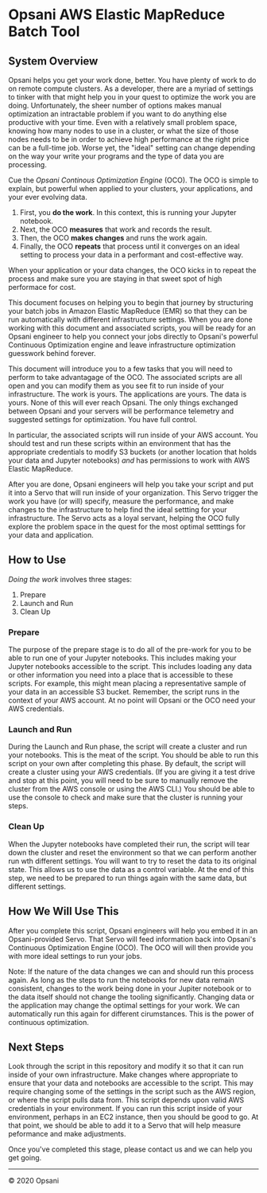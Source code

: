 # Opsani AWS Elastic MapReduce Batch Tool

## System Overview
Opsani helps you get your work done, better. You have plenty of work to do on remote compute clusters. As a developer, there are a myriad of settings to tinker with that might help you in your quest to optimize the work you are doing. Unfortunately, the sheer number of options makes manual optimization an intractable problem if you want to do anything else productive with your time. Even with a relatively small problem space, knowing how many nodes to use in a cluster, or what the size of those nodes needs to be in order to achieve high performance at the right price can be a full-time job. Worse yet, the "ideal" setting can change depending on the way your write your programs and the type of data you are processing.

Cue the *Opsani Continous Optimization Engine* (OCO). The OCO is simple to explain, but powerful when applied to your clusters, your applications, and your ever evolving data.
1. First, you **do the work**. In this context, this is running your Jupyter notebook.
2. Next, the OCO **measures** that work and records the result.
3. Then, the OCO **makes changes** and runs the work again.
4. Finally, the OCO **repeats** that process until it converges on an ideal setting to process your data in a performant and cost-effective way. 

When your application or your data changes, the OCO kicks in to repeat the process and make sure you are staying in that sweet spot of high performace for cost.

This document focuses on helping you to begin that journey by structuring your batch jobs in Amazon Elastic MapReduce (EMR) so that they can be run automatically with different infrastructure settings. When you are done working with this document and associated scripts, you will be ready for an Opsani engineer to help you connect your jobs directly to Opsani's powerful Continuous Optimization engine and leave infrastructure optimization guesswork behind forever.

This document will introduce you to a few tasks that you will need to perform to take advantagage of the OCO. The associated scripts are all open and you can modify them as you see fit to run inside of your infrastructure. The work is yours. The applications are yours. The data is yours. None of this will ever reach Opsani. The only things exchanged between Opsani and your servers will be performance telemetry and suggested settings for optimization. You have full control.

In particular, the associated scripts will run inside of your AWS account. You should test and run these scripts within an environment that has the appropriate credentials to modify S3 buckets (or another location that holds your data and Jupyter notebooks) *and* has permissions to work with AWS Elastic MapReduce.

After you are done, Opsani engineers will help you take your script and put it into a Servo that will run inside of your organization. This Servo trigger the work you have (or will) specify, measure the performance, and make changes to the infrastructure to help find the ideal settting for your infrastructure. The Servo acts as a loyal servant, helping the OCO fully explore the problem space in the quest for the most optimal setttings for your data and application.

## How to Use

*Doing the work* involves three stages:
1. Prepare
2. Launch and Run
3. Clean Up

### Prepare 

The purpose of the prepare stage is to do all of the pre-work for you to be able to run one of your Jupyter notebooks. This includes making your Jupyter notebooks accessible to the script. This includes loading any data or other information you need into a place that is accessible to these scripts. For example, this might mean placing a representative sample of your data in an accessible S3 bucket. Remember, the script runs in the context of your AWS account. At no point will Opsani or the OCO need your AWS credentials.

### Launch and Run

During the Launch and Run phase, the script will create a cluster and run your notebooks. This is the meat of the script. You should be able to run this script on your own after completing this phase. By default, the script will create a cluster using your AWS credentials. (If you are giving it a test drive and stop at this point, you will need to be sure to manually remove the cluster from the AWS console or using the AWS CLI.) You should be able to use the console to check and make sure that the cluster is running your steps.

### Clean Up

When the Jupyter notebooks have completed their run, the script will tear down the cluster and reset the environment so that we can perform another run wth different settings. You will want to try to reset the data to its original state. This allows us to use the data as a control variable. At the end of this step, we need to be prepared to run things again with the same data, but different settings. 

## How We Will Use This

After you complete this script, Opsani engineers will help you embed it in an Opsani-provided Servo. That Servo will feed information back into Opsani's Continuous Optimization Engine (OCO). The OCO will will then provide you with more ideal settings to run your jobs.

Note: If the nature of the data changes we can and should run this process again. As long as the steps to run the notebooks for new data remain consistent, changes to the work being done in your Jupiter notebook or to the data itself should not change the tooling significantly. Changing data or the application may change the optimal settings for your work. We can automatically run this again for different cirumstances. This is the power of continuous optimization.

## Next Steps

Look through the script in this repository and modify it so that it can run inside of your own infrastructure. Make changes where appropriate to ensure that your data and notebooks are accessible to the script. This may require changing some of the settings in the script such as the AWS region, or where the script pulls data from. This script depends upon valid AWS credentials in your environment. If you can run this script inside of your environment, perhaps in an EC2 instance, then you should be good to go. At that point, we should be able to add it to a Servo that will help measure peformance and make adjustments. 

Once you've completed this stage, please contact us and we can help you get going.

----
© 2020 Opsani
